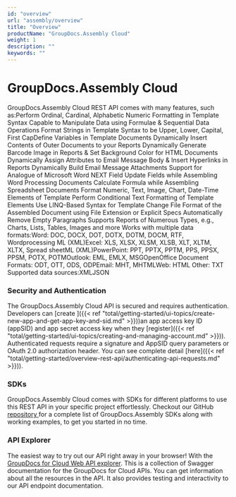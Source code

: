 ```yaml
---
id: "overview"
url: "assembly/overview"
title: "Overview"
productName: "GroupDocs.Assembly Cloud"
weight: 1
description: ""
keywords: ""
---
```







# GroupDocs.Assembly Cloud #

GroupDocs.Assembly Cloud REST API comes with many features, such as:Perform Ordinal, Cardinal, Alphabetic Numeric Formatting in Template Syntax Capable to Manipulate Data using Formulae & Sequential Data Operations Format Strings in Template Syntax to be Upper, Lower, Capital, First CapDefine Variables in Template Documents Dynamically Insert Contents of Outer Documents to your Reports Dynamically Generate Barcode Image in Reports & Set Background Color for HTML Documents Dynamically Assign Attributes to Email Message Body & Insert Hyperlinks in Reports Dynamically Build Email Message Attachments Support for Analogue of Microsoft Word NEXT Field Update Fields while Assembling Word Processing Documents Calculate Formula while Assembling Spreadsheet Documents Format Numeric, Text, Image, Chart, Date-Time Elements of Template Perform Conditional Text Formatting of Template Elements Use LINQ-Based Syntax for Template Change File Format of the Assembled Document using File Extension or Explicit Specs Automatically Remove Empty Paragraphs Supports Reports of Numerous Types, e.g., Charts, Lists, Tables, Images and more Works with multiple data formats:Word: DOC, DOCX, DOT, DOTX, DOTM, DOCM, RTF, Wordprocessing ML (XML)Excel: XLS, XLSX, XLSM, XLSB, XLT, XLTM, XLTX, Spread sheetML (XML)PowerPoint: PPT, PPTX, PPTM, PPS, PPSX, PPSM, POTX, POTMOutlook: EML, EMLX, MSGOpenOffice Document Formats: ODT, OTT, ODS, ODPEmail: MHT, MHTMLWeb: HTML Other: TXT Supported data sources:XMLJSON


### Security and Authentication ###

The GroupDocs.Assembly Cloud API is secured and requires authentication. Developers can [create ]({{< ref "total/getting-started/ui-topics/create-new-app-and-get-app-key-and-sid.md" >}}))an app access key ID (appSID) and app secret access key when they [register]({{< ref "total/getting-started/ui-topics/creating-and-managing-account.md" >}})). Authenticated requests require a signature and AppSID query parameters or OAuth 2.0 authorization header. You can see complete detail [here]({{< ref "total/getting-started/overview-rest-api/authenticating-api-requests.md" >}})).

### SDKs ###

GroupDocs.Assembly Cloud comes with SDKs for different platforms to use this REST API in your specific project effortlessly. Checkout our GitHub [repository ](https://github.com/groupdocs-assembly-cloud)for a complete list of GroupDocs.Assembly SDKs along with working examples, to get you started in no time.

### API Explorer ###

The easiest way to try out our API right away in your browser! With the [GroupDocs for Cloud Web API explorer](https://apireference.groupdocs.cloud/classification/). This is a collection of Swagger documentation for the GroupDocs for Cloud APIs. You can get information about all the resources in the API. It also provides testing and interactivity to our API endpoint documentation.